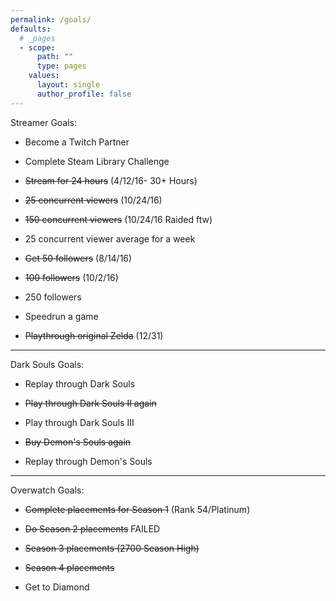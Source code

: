 ```yaml
---
permalink: /goals/
defaults:
  # _pages
  - scope:
      path: ""
      type: pages
    values:
      layout: single
      author_profile: false
---
```


Streamer Goals:

* Become a Twitch Partner

* Complete Steam Library Challenge

* ~~Stream for 24 hours~~ (4/12/16- 30+ Hours)

* ~~25 concurrent viewers~~ (10/24/16)

* ~~150 concurrent viewers~~ (10/24/16 Raided ftw)

* 25 concurrent viewer average for a week

* ~~Get 50 followers~~ (8/14/16)

* ~~100 followers~~ (10/2/16)

* 250 followers

* Speedrun a game

* ~~Playthrough original Zelda~~ (12/31)

----------------------------------------------------
Dark Souls Goals:

* Replay through Dark Souls

* ~~Play through Dark Souls II again~~

* Play through Dark Souls III

* ~~Buy Demon's Souls again~~

* Replay through Demon's Souls

----------------------------------------------------
Overwatch Goals:

* ~~Complete placements for Season 1~~ (Rank 54/Platinum)

* ~~Do Season 2 placements~~ FAILED

* ~~Season 3 placements (2700 Season High)~~

* ~~Season 4 placements~~

* Get to Diamond
